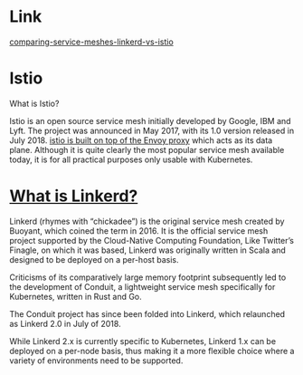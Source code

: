 # Link
[comparing-service-meshes-linkerd-vs-istio](https://glasnostic.com/blog/comparing-service-meshes-linkerd-vs-istio)

# Istio

What is Istio?

Istio is an open source service mesh initially developed by Google, IBM and Lyft. The project was announced in May 2017, with its 1.0 version released in July 2018. [istio is built on top of the Envoy proxy](https://glasnostic.com/blog/microservices-architecture-patterns-service-mesh-glossary#Envoy) which acts as its data plane. Although it is quite clearly the most popular service mesh available today, it is for all practical purposes only usable with Kubernetes.

# [What is Linkerd?](https://glasnostic.com/blog/comparing-service-meshes-linkerd-vs-istio)

Linkerd (rhymes with “chickadee”) is the original service mesh created by Buoyant, which coined the term in 2016. It is the official service mesh project supported by the Cloud-Native Computing Foundation, Like Twitter’s Finagle, on which it was based, Linkerd was originally written in Scala and designed to be deployed on a per-host basis.

Criticisms of its comparatively large memory footprint subsequently led to the development of Conduit, a lightweight service mesh specifically for Kubernetes, written in Rust and Go.

The Conduit project has since been folded into Linkerd, which relaunched as Linkerd 2.0 in July of 2018.

While Linkerd 2.x is currently specific to Kubernetes, Linkerd 1.x can be deployed on a per-node basis, thus making it a more flexible choice where a variety of environments need to be supported.
